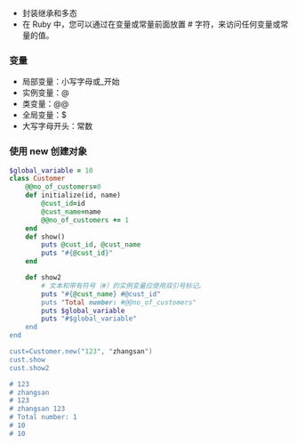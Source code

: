 - 封装继承和多态
- 在 Ruby 中，您可以通过在变量或常量前面放置 # 字符，来访问任何变量或常量的值。

### 变量
- 局部变量：小写字母或_开始
- 实例变量：@
- 类变量：@@
- 全局变量：$
- 大写字母开头：常数

### 使用 new 创建对象

``` ruby
$global_variable = 10
class Customer
    @@no_of_customers=0
    def initialize(id, name)
        @cust_id=id
        @cust_name=name
        @@no_of_customers += 1
    end
    def show()
        puts @cust_id, @cust_name
        puts "#{@cust_id}"
    end

    def show2
        # 文本和带有符号（#）的实例变量应使用双引号标记。
        puts "#{@cust_name} #@cust_id"
        puts "Total number: #@@no_of_customers"
        puts $global_variable
        puts "#$global_variable"
    end
end

cust=Customer.new("123", "zhangsan")
cust.show
cust.show2

# 123
# zhangsan
# 123
# zhangsan 123
# Total number: 1
# 10
# 10
```